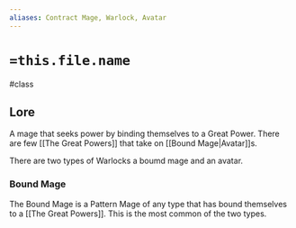 ```yaml
---
aliases: Contract Mage, Warlock, Avatar
---
```

# `=this.file.name`
#class 

## Lore

A mage that seeks power by binding themselves to a Great Power. There are few [[The Great Powers]] that take on [[Bound Mage|Avatar]]s.

There are two types of Warlocks a boumd mage and an avatar.  

### Bound Mage


The Bound Mage is a Pattern Mage of any type that has bound themselves to a [[The Great Powers]]. This  is the most common of the two types.
